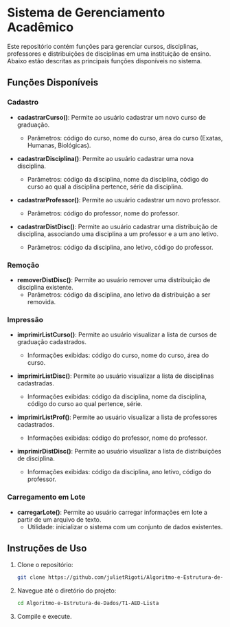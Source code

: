 # Sistema de Gerenciamento Acadêmico

Este repositório contém funções para gerenciar cursos, disciplinas, professores e distribuições de disciplinas em uma instituição de ensino. Abaixo estão descritas as principais funções disponíveis no sistema.

## Funções Disponíveis

### Cadastro

- **cadastrarCurso()**: Permite ao usuário cadastrar um novo curso de graduação.
  - Parâmetros: código do curso, nome do curso, área do curso (Exatas, Humanas, Biológicas).

- **cadastrarDisciplina()**: Permite ao usuário cadastrar uma nova disciplina.
  - Parâmetros: código da disciplina, nome da disciplina, código do curso ao qual a disciplina pertence, série da disciplina.

- **cadastrarProfessor()**: Permite ao usuário cadastrar um novo professor.
  - Parâmetros: código do professor, nome do professor.

- **cadastrarDistDisc()**: Permite ao usuário cadastrar uma distribuição de disciplina, associando uma disciplina a um professor e a um ano letivo.
  - Parâmetros: código da disciplina, ano letivo, código do professor.

### Remoção

- **removerDistDisc()**: Permite ao usuário remover uma distribuição de disciplina existente.
  - Parâmetros: código da disciplina, ano letivo da distribuição a ser removida.

### Impressão

- **imprimirListCurso()**: Permite ao usuário visualizar a lista de cursos de graduação cadastrados.
  - Informações exibidas: código do curso, nome do curso, área do curso.

- **imprimirListDisc()**: Permite ao usuário visualizar a lista de disciplinas cadastradas.
  - Informações exibidas: código da disciplina, nome da disciplina, código do curso ao qual pertence, série.

- **imprimirListProf()**: Permite ao usuário visualizar a lista de professores cadastrados.
  - Informações exibidas: código do professor, nome do professor.

- **imprimirDistDisc()**: Permite ao usuário visualizar a lista de distribuições de disciplina.
  - Informações exibidas: código da disciplina, ano letivo, código do professor.

### Carregamento em Lote

- **carregarLote()**: Permite ao usuário carregar informações em lote a partir de um arquivo de texto.
  - Utilidade: inicializar o sistema com um conjunto de dados existentes.

## Instruções de Uso

1. Clone o repositório:
    ```sh
    git clone https://github.com/julietRigoti/Algoritmo-e-Estrutura-de-Dados.git
    ```
2. Navegue até o diretório do projeto:
    ```sh
    cd Algoritmo-e-Estrutura-de-Dados/T1-AED-Lista
    ```
3. Compile e execute.
